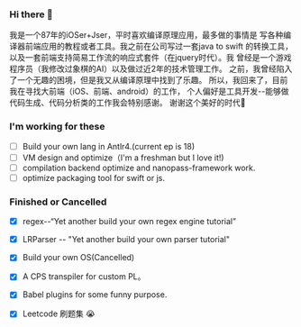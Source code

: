 ### Hi there 👋
我是一个87年的iOSer+Jser，平时喜欢编译原理应用，最多做的事情是
写各种编译器前端应用的教程或者工具。我之前在公司写过一套java to swift
的转换工具，以及一套前端支持简易工作流的响应式套件（在jquery时代）。我
曾经是一个游戏程序员（我修改过象棋的AI）以及做过近2年的技术管理工作。
之前，我曾经陷入了一个无趣的困境，但是我又从编译原理中找到了乐趣。
所以，我回来了，目前我在寻找大前端（iOS、前端、android）的工作，
个人偏好是工具开发--能够做代码生成、代码分析类的工作我会特别感谢。
谢谢这个美好的时代🎉

### I'm working for these
- [ ] Build your own lang in Antlr4.(current ep is 18)
- [ ] VM design and optimize（I'm a freshman but I love it!)
- [ ] compilation backend optimize and nanopass-framework work.
- [ ] optimize packaging tool for swift or js.

### Finished or Cancelled
- [x] regex--“Yet another build your own regex engine tutorial”
- [x] LRParser -- "Yet another build your own parser tutorial"
- [x] Build your own OS(Cancelled)
- [x] A CPS transpiler for custom PL。
- [x] Babel plugins for some funny purpose.
- [x] Leetcode 刷题集 😭 


